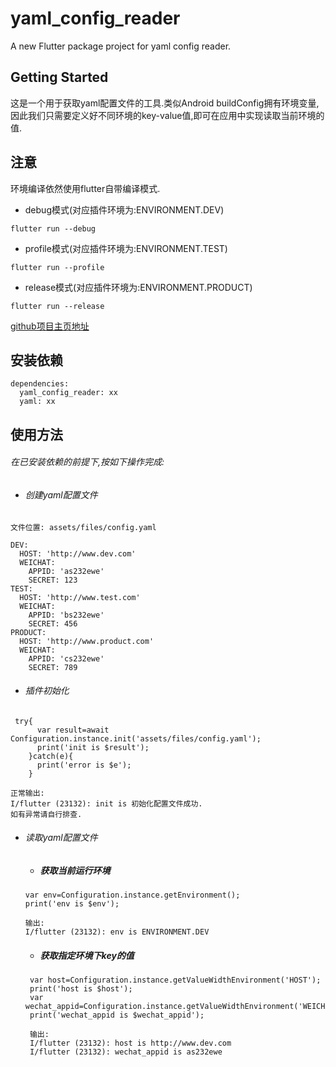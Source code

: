 # yaml_config_reader

A new Flutter package project for yaml config reader.

## Getting Started

这是一个用于获取yaml配置文件的工具.类似Android buildConfig拥有环境变量,因此我们只需要定义好不同环境的key-value值,即可在应用中实现读取当前环境的值.
## 注意

环境编译依然使用flutter自带编译模式.

- debug模式(对应插件环境为:ENVIRONMENT.DEV)
```
flutter run --debug
```
- profile模式(对应插件环境为:ENVIRONMENT.TEST)
```
flutter run --profile
```
- release模式(对应插件环境为:ENVIRONMENT.PRODUCT)
```
flutter run --release
```

[github项目主页地址](https://github.com/2628748861/configuration)

## 安装依赖

```
dependencies:
  yaml_config_reader: xx
  yaml: xx
```

## 使用方法

###### 在已安装依赖的前提下,按如下操作完成:
-  ###### 创建yaml配置文件
```
文件位置: assets/files/config.yaml

DEV:
  HOST: 'http://www.dev.com'
  WEICHAT:
    APPID: 'as232ewe'
    SECRET: 123
TEST:
  HOST: 'http://www.test.com'
  WEICHAT:
    APPID: 'bs232ewe'
    SECRET: 456
PRODUCT:
  HOST: 'http://www.product.com'
  WEICHAT:
    APPID: 'cs232ewe'
    SECRET: 789
```
-  ###### 插件初始化
```
 try{
      var result=await Configuration.instance.init('assets/files/config.yaml');
      print('init is $result');
    }catch(e){
      print('error is $e');
    }
    
正常输出:
I/flutter (23132): init is 初始化配置文件成功.
如有异常请自行排查.
```
-  ###### 读取yaml配置文件

    - ##### 获取当前运行环境
    ```
    var env=Configuration.instance.getEnvironment();
    print('env is $env');
    
    输出:
    I/flutter (23132): env is ENVIRONMENT.DEV
    ```
    - ##### 获取指定环境下key的值
    ```
     var host=Configuration.instance.getValueWidthEnvironment('HOST');
     print('host is $host');
     var wechat_appid=Configuration.instance.getValueWidthEnvironment('WEICHAT.APPID');
     print('wechat_appid is $wechat_appid');
     
     输出:
     I/flutter (23132): host is http://www.dev.com
     I/flutter (23132): wechat_appid is as232ewe
    
    ```
    




